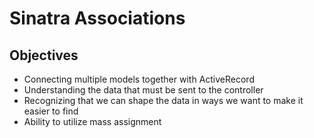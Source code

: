 # Sinatra Associations

## Objectives

* Connecting multiple models together with ActiveRecord
* Understanding the data that must be sent to the controller
* Recognizing that we can shape the data in ways we want to make it easier to find
* Ability to utilize mass assignment
